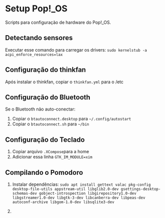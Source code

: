 # Setup Pop!_OS

Scripts para configuração de hardware do Pop!_OS.

## Detectando sensores

Executar esse comando para carregar os drivers: `sudo kernelstub -a acpi_enforce_resources=lax`

## Configuração do thinkfan

Após instalar o thinkfan, copiar o `thinkfan.yml` para o /etc

## Configuração do Bluetooth

Se o Bluetooth não auto-conectar:

1. Copiar o `btautoconnect.desktop` para `~/.config/autostart`
2. Copiar o `btautoconnect.sh` para `~/bin`

## Configuração do Teclado

1. Copiar arquivo `.XCompose`para a home
2. Adicionar essa linha `GTK_IM_MODULE=xim`

## Compilando o Pomodoro

1. Instalar dependências: `sudo apt install gettext valac pkg-config desktop-file-utils appstream-util libglib2.0-dev gsettings-desktop-schemas-dev gobject-introspection libgirepository1.0-dev libgstreamer1.0-dev libgtk-3-dev libcanberra-dev libpeas-dev autoconf-archive libgom-1.0-dev libsqlite3-dev`

2. 